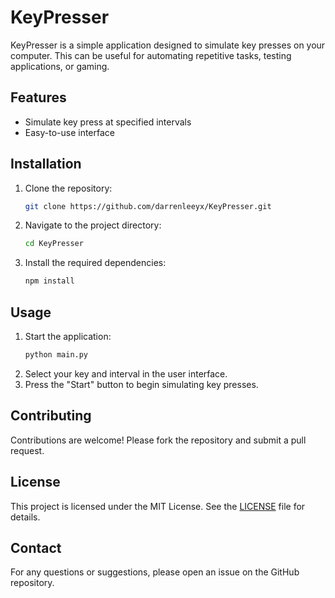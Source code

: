 # KeyPresser

KeyPresser is a simple application designed to simulate key presses on your computer. This can be useful for automating repetitive tasks, testing applications, or gaming.

## Features

- Simulate key press at specified intervals
- Easy-to-use interface

## Installation

1. Clone the repository:
   ```sh
   git clone https://github.com/darrenleeyx/KeyPresser.git
   ```
2. Navigate to the project directory:
   ```sh
   cd KeyPresser
   ```
3. Install the required dependencies:
   ```sh
   npm install
   ```

## Usage

1. Start the application:
   ```cmd
   python main.py
   ```
2. Select your key and interval in the user interface.
3. Press the "Start" button to begin simulating key presses.

## Contributing

Contributions are welcome! Please fork the repository and submit a pull request.

## License

This project is licensed under the MIT License. See the [LICENSE](LICENSE) file for details.

## Contact

For any questions or suggestions, please open an issue on the GitHub repository.
